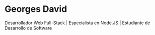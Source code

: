 # Georges David

Desarrollador Web Full-Stack | Especialista en Node.JS | Estudiante de Desarrollo de Software